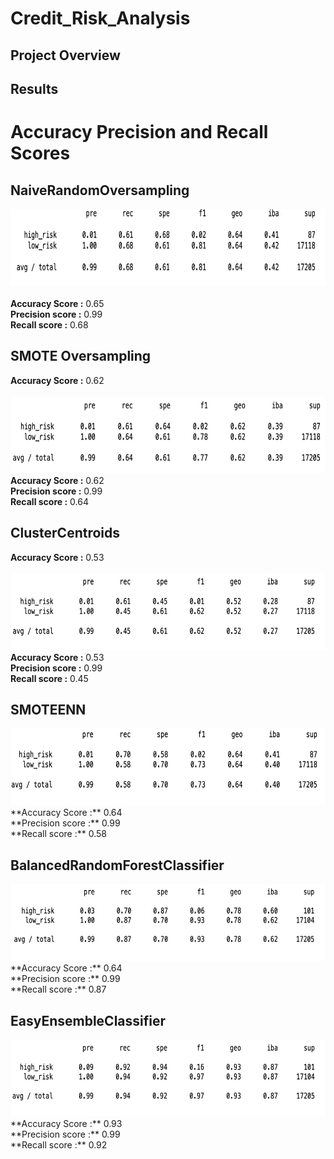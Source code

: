 # Credit_Risk_Analysis
## Project Overview
## Results
# Accuracy Precision and Recall Scores
## NaiveRandomOversampling

<img src="Resources/images/naive_random_os.png" width="722" height="123" /><br><br>
**Accuracy Score :** 0.65<br>
**Precision score :** 0.99<br>
**Recall score :** 0.68


## SMOTE Oversampling
**Accuracy Score :** 0.62<br><br>
<img src="Resources/images/smote_os.png" width="722" height="123" />
**Accuracy Score :** 0.62<br>
**Precision score :** 0.99<br>
**Recall score :** 0.64



## ClusterCentroids
**Accuracy Score :** 0.53<br><br>
<img src="Resources/images/cluster_os.png" width="722" height="123" />
**Accuracy Score :** 0.53<br>
**Precision score :** 0.99<br>
**Recall score :** 0.45


## SMOTEENN

<img src="Resources/images/smoteenn_os.png" width="722" height="123" />
**Accuracy Score :** 0.64<br>
**Precision score :** 0.99<br>
**Recall score :** 0.58


## BalancedRandomForestClassifier

<img src="Resources/images/forest_os.png" width="722" height="123" />
**Accuracy Score :** 0.64<br>
**Precision score :** 0.99<br>
**Recall score :** 0.87


## EasyEnsembleClassifier

<img src="Resources/images/ensemble_os.png" width="722" height="123" />
**Accuracy Score :** 0.93<br>
**Precision score :** 0.99<br>
**Recall score :** 0.92



